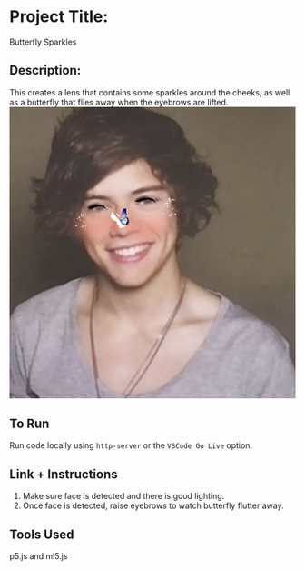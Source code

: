 # Project Title:
Butterfly Sparkles


## Description:
This creates a lens that contains some sparkles around the cheeks, as well as a butterfly that flies away when the eyebrows are lifted.
![alt text](assets/butterflySparkles2.png)

## To Run
Run code locally using `http-server` or the `VSCode Go Live` option.

## Link + Instructions
1. Make sure face is detected and there is good lighting.
2. Once face is detected, raise eyebrows to watch butterfly flutter away.

## Tools Used
p5.js and ml5.js

